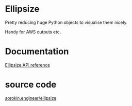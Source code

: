 # Ellipsize

Pretty reducing huge Python objects to visualise them nicely.

Handy for AWS outputs etc.

# Documentation

[Ellipsize API reference](../docstrings/)

# source code

[sorokin.engineer/ellipsize](https://github.com/andgineer/ellipsize)
